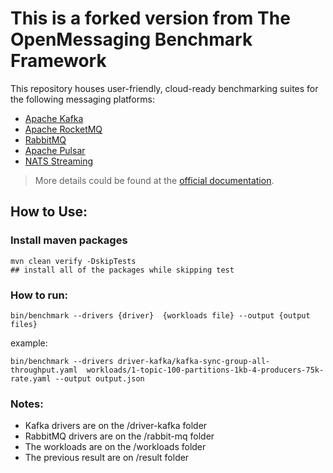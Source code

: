 # This is a forked version from The OpenMessaging Benchmark Framework

This repository houses user-friendly, cloud-ready benchmarking suites for the following messaging platforms:

* [Apache Kafka](https://kafka.apache.org)
* [Apache RocketMQ](https://rocketmq.apache.org)
* [RabbitMQ](https://www.rabbitmq.com/)
* [Apache Pulsar](https://pulsar.apache.org)
* [NATS Streaming](https://nats.io/)

> More details could be found at the [official documentation](http://openmessaging.cloud/docs/benchmarks/).


## How to Use:

### Install maven packages
```shell
mvn clean verify -DskipTests
## install all of the packages while skipping test
```

### How to run:

```shell
bin/benchmark --drivers {driver}  {workloads file} --output {output files}
```
example:
```shell
bin/benchmark --drivers driver-kafka/kafka-sync-group-all-throughput.yaml  workloads/1-topic-100-partitions-1kb-4-producers-75k-rate.yaml --output output.json
```

### Notes:
* Kafka drivers are on the /driver-kafka folder
* RabbitMQ drivers are on the /rabbit-mq folder
* The workloads are on the /workloads folder
* The previous result are on /result folder
